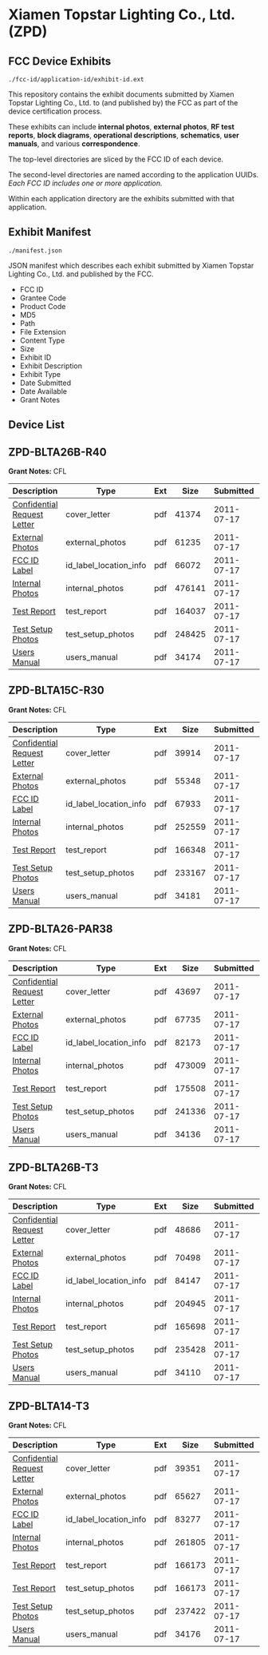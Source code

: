 # Xiamen Topstar Lighting Co., Ltd. (ZPD)
## FCC Device Exhibits

```
./fcc-id/application-id/exhibit-id.ext
```

This repository contains the exhibit documents submitted by Xiamen Topstar Lighting Co., Ltd. to (and published by) the FCC as part of the device certification process.

These exhibits can include **internal photos**, **external photos**, **RF test reports**, **block diagrams**, **operational descriptions**, **schematics**, **user manuals**, and various **correspondence**.

The top-level directories are sliced by the FCC ID of each device.

The second-level directories are named according to the application UUIDs. *Each FCC ID includes one or more application.*

Within each application directory are the exhibits submitted with that application. 

## Exhibit Manifest

```
./manifest.json
```

JSON manifest which describes each exhibit submitted by Xiamen Topstar Lighting Co., Ltd. and published by the FCC.

- FCC ID
- Grantee Code
- Product Code
- MD5
- Path
- File Extension
- Content Type
- Size
- Exhibit ID
- Exhibit Description
- Exhibit Type
- Date Submitted
- Date Available
- Grant Notes

## Device List
## ZPD-BLTA26B-R40
**Grant Notes:** CFL

| Description | Type | Ext | Size | Submitted | Available |
| ----------- | ---- | --- | ---- | --------- | --------- |
| [Confidential Request Letter](ZPD-BLTA26B-R40/caadbaec3bbf0c17da2496280b83c48c/1502600.pdf) | cover_letter | pdf | 41374 | 2011-07-17 | 2011-07-17 |
| [External Photos](ZPD-BLTA26B-R40/caadbaec3bbf0c17da2496280b83c48c/1502601.pdf) | external_photos | pdf | 61235 | 2011-07-17 | 2011-07-17 |
| [FCC ID Label](ZPD-BLTA26B-R40/caadbaec3bbf0c17da2496280b83c48c/1502602.pdf) | id_label_location_info | pdf | 66072 | 2011-07-17 | 2011-07-17 |
| [Internal Photos](ZPD-BLTA26B-R40/caadbaec3bbf0c17da2496280b83c48c/1502603.pdf) | internal_photos | pdf | 476141 | 2011-07-17 | 2011-07-17 |
| [Test Report](ZPD-BLTA26B-R40/caadbaec3bbf0c17da2496280b83c48c/1502605.pdf) | test_report | pdf | 164037 | 2011-07-17 | 2011-07-17 |
| [Test Setup Photos](ZPD-BLTA26B-R40/caadbaec3bbf0c17da2496280b83c48c/1502606.pdf) | test_setup_photos | pdf | 248425 | 2011-07-17 | 2011-07-17 |
| [Users Manual](ZPD-BLTA26B-R40/caadbaec3bbf0c17da2496280b83c48c/1502607.pdf) | users_manual | pdf | 34174 | 2011-07-17 | 2011-07-17 |
## ZPD-BLTA15C-R30
**Grant Notes:** CFL

| Description | Type | Ext | Size | Submitted | Available |
| ----------- | ---- | --- | ---- | --------- | --------- |
| [Confidential Request Letter](ZPD-BLTA15C-R30/f90910d1e5f1a1cf68918799b428d789/1502593.pdf) | cover_letter | pdf | 39914 | 2011-07-17 | 2011-07-17 |
| [External Photos](ZPD-BLTA15C-R30/f90910d1e5f1a1cf68918799b428d789/1502592.pdf) | external_photos | pdf | 55348 | 2011-07-17 | 2011-07-17 |
| [FCC ID Label](ZPD-BLTA15C-R30/f90910d1e5f1a1cf68918799b428d789/1502594.pdf) | id_label_location_info | pdf | 67933 | 2011-07-17 | 2011-07-17 |
| [Internal Photos](ZPD-BLTA15C-R30/f90910d1e5f1a1cf68918799b428d789/1502595.pdf) | internal_photos | pdf | 252559 | 2011-07-17 | 2011-07-17 |
| [Test Report](ZPD-BLTA15C-R30/f90910d1e5f1a1cf68918799b428d789/1502597.pdf) | test_report | pdf | 166348 | 2011-07-17 | 2011-07-17 |
| [Test Setup Photos](ZPD-BLTA15C-R30/f90910d1e5f1a1cf68918799b428d789/1502598.pdf) | test_setup_photos | pdf | 233167 | 2011-07-17 | 2011-07-17 |
| [Users Manual](ZPD-BLTA15C-R30/f90910d1e5f1a1cf68918799b428d789/1502599.pdf) | users_manual | pdf | 34181 | 2011-07-17 | 2011-07-17 |
## ZPD-BLTA26-PAR38
**Grant Notes:** CFL

| Description | Type | Ext | Size | Submitted | Available |
| ----------- | ---- | --- | ---- | --------- | --------- |
| [Confidential Request Letter](ZPD-BLTA26-PAR38/976c2abd4ae47f9c6703900788f876bf/1502616.pdf) | cover_letter | pdf | 43697 | 2011-07-17 | 2011-07-17 |
| [External Photos](ZPD-BLTA26-PAR38/976c2abd4ae47f9c6703900788f876bf/1502617.pdf) | external_photos | pdf | 67735 | 2011-07-17 | 2011-07-17 |
| [FCC ID Label](ZPD-BLTA26-PAR38/976c2abd4ae47f9c6703900788f876bf/1502618.pdf) | id_label_location_info | pdf | 82173 | 2011-07-17 | 2011-07-17 |
| [Internal Photos](ZPD-BLTA26-PAR38/976c2abd4ae47f9c6703900788f876bf/1502619.pdf) | internal_photos | pdf | 473009 | 2011-07-17 | 2011-07-17 |
| [Test Report](ZPD-BLTA26-PAR38/976c2abd4ae47f9c6703900788f876bf/1502621.pdf) | test_report | pdf | 175508 | 2011-07-17 | 2011-07-17 |
| [Test Setup Photos](ZPD-BLTA26-PAR38/976c2abd4ae47f9c6703900788f876bf/1502622.pdf) | test_setup_photos | pdf | 241336 | 2011-07-17 | 2011-07-17 |
| [Users Manual](ZPD-BLTA26-PAR38/976c2abd4ae47f9c6703900788f876bf/1502623.pdf) | users_manual | pdf | 34136 | 2011-07-17 | 2011-07-17 |
## ZPD-BLTA26B-T3
**Grant Notes:** CFL

| Description | Type | Ext | Size | Submitted | Available |
| ----------- | ---- | --- | ---- | --------- | --------- |
| [Confidential Request Letter](ZPD-BLTA26B-T3/771bd0f6a3ec56fa13a27d6a595c7b69/1502608.pdf) | cover_letter | pdf | 48686 | 2011-07-17 | 2011-07-17 |
| [External Photos](ZPD-BLTA26B-T3/771bd0f6a3ec56fa13a27d6a595c7b69/1502609.pdf) | external_photos | pdf | 70498 | 2011-07-17 | 2011-07-17 |
| [FCC ID Label](ZPD-BLTA26B-T3/771bd0f6a3ec56fa13a27d6a595c7b69/1502610.pdf) | id_label_location_info | pdf | 84147 | 2011-07-17 | 2011-07-17 |
| [Internal Photos](ZPD-BLTA26B-T3/771bd0f6a3ec56fa13a27d6a595c7b69/1502611.pdf) | internal_photos | pdf | 204945 | 2011-07-17 | 2011-07-17 |
| [Test Report](ZPD-BLTA26B-T3/771bd0f6a3ec56fa13a27d6a595c7b69/1502613.pdf) | test_report | pdf | 165698 | 2011-07-17 | 2011-07-17 |
| [Test Setup Photos](ZPD-BLTA26B-T3/771bd0f6a3ec56fa13a27d6a595c7b69/1502614.pdf) | test_setup_photos | pdf | 235428 | 2011-07-17 | 2011-07-17 |
| [Users Manual](ZPD-BLTA26B-T3/771bd0f6a3ec56fa13a27d6a595c7b69/1502615.pdf) | users_manual | pdf | 34110 | 2011-07-17 | 2011-07-17 |
## ZPD-BLTA14-T3
**Grant Notes:** CFL

| Description | Type | Ext | Size | Submitted | Available |
| ----------- | ---- | --- | ---- | --------- | --------- |
| [Confidential Request Letter](ZPD-BLTA14-T3/3bd63b1e8c84d6df88c14770faa8e208/1502584.pdf) | cover_letter | pdf | 39351 | 2011-07-17 | 2011-07-17 |
| [External Photos](ZPD-BLTA14-T3/3bd63b1e8c84d6df88c14770faa8e208/1502583.pdf) | external_photos | pdf | 65627 | 2011-07-17 | 2011-07-17 |
| [FCC ID Label](ZPD-BLTA14-T3/3bd63b1e8c84d6df88c14770faa8e208/1502585.pdf) | id_label_location_info | pdf | 83277 | 2011-07-17 | 2011-07-17 |
| [Internal Photos](ZPD-BLTA14-T3/3bd63b1e8c84d6df88c14770faa8e208/1502586.pdf) | internal_photos | pdf | 261805 | 2011-07-17 | 2011-07-17 |
| [Test Report](ZPD-BLTA14-T3/3bd63b1e8c84d6df88c14770faa8e208/1502591.pdf) | test_report | pdf | 166173 | 2011-07-17 | 2011-07-17 |
| [Test Report](ZPD-BLTA14-T3/3bd63b1e8c84d6df88c14770faa8e208/1502591.pdf) | test_setup_photos | pdf | 166173 | 2011-07-17 | 2011-07-17 |
| [Test Setup Photos](ZPD-BLTA14-T3/3bd63b1e8c84d6df88c14770faa8e208/1502589.pdf) | test_setup_photos | pdf | 237422 | 2011-07-17 | 2011-07-17 |
| [Users Manual](ZPD-BLTA14-T3/3bd63b1e8c84d6df88c14770faa8e208/1502590.pdf) | users_manual | pdf | 34176 | 2011-07-17 | 2011-07-17 |
